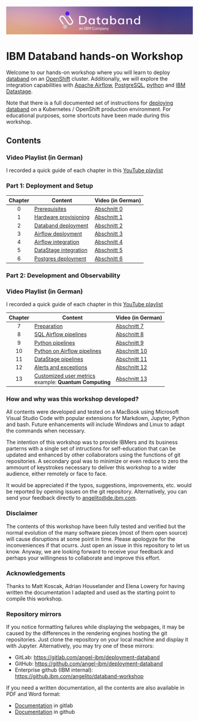 
![](./pictures/databand1.png)

# IBM Databand hands-on Workshop

Welcome to our hands-on workshop where you will learn to deploy [databand](https://databand.ai/) on an [OpenShift](https://www.redhat.com/en/technologies/cloud-computing/openshift) cluster. Additionally, we will explore the integration capabilities with [Apache Airflow](https://airflow.apache.org/), [PostgreSQL](https://www.postgresql.org/), [python](https://www.python.org/) and [IBM Datastage](https://www.ibm.com/products/datastage).

Note that there is a full documented set of instructions for [deploying databand](https://docs.databand.ai/docs/installing-databand-in-kubernetes-cluster) on a Kubernetes / OpenShift production environment. For educational purposes, some shortcuts have been made during this workshop.

## Contents

### Video Playlist (in German)

I recorded a quick guide of each chapter in this [YouTube playlist](https://youtube.com/playlist?list=PLa8RtivAledWdZsEzl34UUY_Eephzj7pZ)

### Part 1: Deployment and Setup

| Chapter   | Content                                                   | Video (in German)                           |
| :--------:|-----------------------------------------------------------|---------------------------------------------|
| 0         | [Prerequisites](./jupyter/0_prerequisites.ipynb)          |[Abschnitt 0](https://youtu.be/qXYpGCiDJnQ)  |
| 1         | [Hardware provisioning](./jupyter/1_provisioning.ipynb)   |[Abschnitt 1](https://youtu.be/pyn_ZG-_NW8)  |
| 2         | [Databand deployment](./jupyter/2_databand_deploy.ipynb)  |[Abschnitt 2](https://youtu.be/I7wjO_Ucqx0)  |
| 3         | [Airflow deployment](./jupyter/3_airflow_deploy.ipynb)    |[Abschnitt 3](https://youtu.be/4n49O8ZCrno)  |
| 4         | [Airflow integration](./jupyter/4_airflow_int.ipynb)      |[Abschnitt 4](https://youtu.be/RSnTgBpFd24)  |
| 5         | [DataStage integration](./jupyter/5_datastage_int.ipynb)  |[Abschnitt 5](https://youtu.be/8OZt0w2OGTY)  |
| 6         | [Postgres deployment](./jupyter/6_postgres_deploy.ipynb)  |[Abschnitt 6](https://youtu.be/4Ki8IQpGR8U)  |

### Part 2: Development and Observability

### Video Playlist (in German)

I recorded a quick guide of each chapter in this [YouTube playlist](https://www.youtube.com/playlist?list=PLa8RtivAledVTxwkLOk_W2XTt0CDaQfrm)

| Chapter   | Content                                                            | Video (in German)                            |
| :--------:|--------------------------------------------------------------------|----------------------------------------------|
| 7         | [Preparation](./jupyter/7_dags_dev.ipynb)                          |[Abschnitt 7](https://youtu.be/AGPCNkdLiys)   |
| 8         | [SQL Airflow pipelines](./jupyter/8_SQL_dag_dev.ipynb)             |[Abschnitt 8](https://youtu.be/Y7EJnEo_v_A)   |
| 9         | [Python pipelines](./jupyter/9_python_dag_dev.ipynb)               |[Abschnitt 9](https://youtu.be/TEOkEjKSOtU)   |
| 10        | [Python on Airflow pipelines](./jupyter/10_py_air_dag_dev.ipynb)   |[Abschnitt 10](https://youtu.be/1XIoYTvCRPM)  |
| 11        | [DataStage pipelines](./jupyter/11_datastage_dev.ipynb)            |[Abschnitt 11](https://youtu.be/zqsWfLfJ9xI)  |
| 12        | [Alerts and exceptions](./jupyter/12_alerts_dev.ipynb)             |[Abschnitt 12](https://youtu.be/1zCYC_69qXs)  |
| 13        | [Customized user metrics](./jupyter/13_quantum_dev.ipynb) <br/> example: **Quantum Computing**    |[Abschnitt 13](https://youtu.be/Lhq7VajnlRI)  |

### How and why was this workshop developed?

All contents were developed and tested on a MacBook using Microsoft Visual Studio Code with popular extensions for Markdown, Jupyter, Python and bash. Future enhancements will include Windows and Linux to adapt the commands when necessary.

The intention of this workshop was to provide IBMers and its business parterns with a single set of intructions for self-education that can be updated and enhanced by other collaborators using the functions of git repositories. A secondary goal was to minimize or even reduce to zero the ammount of keystrokes necessary to deliver this workshop to a wider audience, either remotely or face to face.

It would be appreciated if the typos, suggestions, improvements, etc. would be reported by opening issues on the git repository. Alternatively, you can send your feedback directly to angelito@de.ibm.com.

### Disclaimer

The contents of this workshop have been fully tested and verified but the normal evolution of the many software pieces (most of them open source) will cause disruptions at some point in time. Please apologyze for the inconveniences if that ocurrs. Just open an issue in this repository to let us know. Anyway, we are looking forward to receive your feedback and perhaps your willingness to collaborate and improve this effort.

### Acknowledgements

Thanks to Matt Koscak, Adrian Houselander and Elena Lowery for having written the documentation I adapted and used as the starting point to compile this workshop.

### Repository mirrors

If you notice formatting failures while displaying the webpages, it may be caused by the differences in the rendering engines hosting the git repositories. Just clone the repository on your local machine and display it with Jupyter. Alternatively, you may try one of these mirrors:

- GitLab: https://gitlab.com/angel-ibm/deployment-databand
- GitHub: https://github.com/angel-ibm/deployment-databand
- Enterprise github (IBM internal): https://github.ibm.com/angelito/databand-workshop

If you need a written documentation, all the contents are also available in PDF and Word format:
- [Documentation](https://gitlab.com/angel-ibm/deployment-databand/-/tree/main/docs) in gitlab
- [Documentation](https://github.com/angel-ibm/deployment-databand/tree/main/docs) in github
